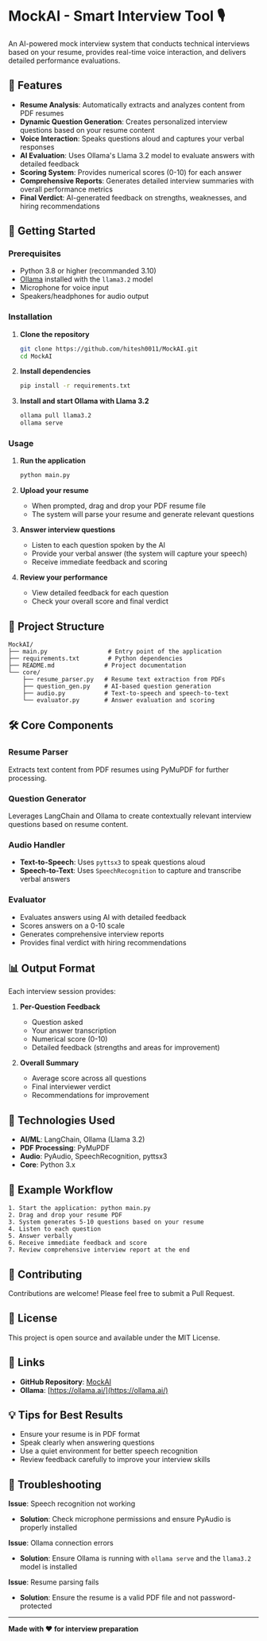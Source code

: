 # MockAI - Smart Interview Tool 🎙️

An AI-powered mock interview system that conducts technical interviews based on your resume, provides real-time voice interaction, and delivers detailed performance evaluations.

## 🌟 Features

- **Resume Analysis**: Automatically extracts and analyzes content from PDF resumes
- **Dynamic Question Generation**: Creates personalized interview questions based on your resume content
- **Voice Interaction**: Speaks questions aloud and captures your verbal responses
- **AI Evaluation**: Uses Ollama's Llama 3.2 model to evaluate answers with detailed feedback
- **Scoring System**: Provides numerical scores (0-10) for each answer
- **Comprehensive Reports**: Generates detailed interview summaries with overall performance metrics
- **Final Verdict**: AI-generated feedback on strengths, weaknesses, and hiring recommendations

## 🚀 Getting Started

### Prerequisites

- Python 3.8 or higher (recommanded 3.10)
- [Ollama](https://ollama.ai/) installed with the `llama3.2` model
- Microphone for voice input
- Speakers/headphones for audio output

### Installation

1. **Clone the repository**
   ```bash
   git clone https://github.com/hitesh0011/MockAI.git
   cd MockAI
   ```

2. **Install dependencies**
   ```bash
   pip install -r requirements.txt
   ```

3. **Install and start Ollama with Llama 3.2**
   ```bash
   ollama pull llama3.2
   ollama serve
   ```

### Usage

1. **Run the application**
   ```bash
   python main.py
   ```

2. **Upload your resume**
   - When prompted, drag and drop your PDF resume file
   - The system will parse your resume and generate relevant questions

3. **Answer interview questions**
   - Listen to each question spoken by the AI
   - Provide your verbal answer (the system will capture your speech)
   - Receive immediate feedback and scoring

4. **Review your performance**
   - View detailed feedback for each question
   - Check your overall score and final verdict

## 📁 Project Structure

```
MockAI/
├── main.py                 # Entry point of the application
├── requirements.txt        # Python dependencies
├── README.md              # Project documentation
└── core/
    ├── resume_parser.py   # Resume text extraction from PDFs
    ├── question_gen.py    # AI-based question generation
    ├── audio.py           # Text-to-speech and speech-to-text
    └── evaluator.py       # Answer evaluation and scoring
```

## 🛠️ Core Components

### Resume Parser
Extracts text content from PDF resumes using PyMuPDF for further processing.

### Question Generator
Leverages LangChain and Ollama to create contextually relevant interview questions based on resume content.

### Audio Handler
- **Text-to-Speech**: Uses `pyttsx3` to speak questions aloud
- **Speech-to-Text**: Uses `SpeechRecognition` to capture and transcribe verbal answers

### Evaluator
- Evaluates answers using AI with detailed feedback
- Scores answers on a 0-10 scale
- Generates comprehensive interview reports
- Provides final verdict with hiring recommendations

## 📊 Output Format

Each interview session provides:

1. **Per-Question Feedback**
   - Question asked
   - Your answer transcription
   - Numerical score (0-10)
   - Detailed feedback (strengths and areas for improvement)

2. **Overall Summary**
   - Average score across all questions
   - Final interviewer verdict
   - Recommendations for improvement

## 🔧 Technologies Used

- **AI/ML**: LangChain, Ollama (Llama 3.2)
- **PDF Processing**: PyMuPDF
- **Audio**: PyAudio, SpeechRecognition, pyttsx3
- **Core**: Python 3.x

## 📝 Example Workflow

```
1. Start the application: python main.py
2. Drag and drop your resume PDF
3. System generates 5-10 questions based on your resume
4. Listen to each question
5. Answer verbally
6. Receive immediate feedback and score
7. Review comprehensive interview report at the end
```

## 🤝 Contributing

Contributions are welcome! Please feel free to submit a Pull Request.

## 📄 License

This project is open source and available under the MIT License.

## 🔗 Links

- **GitHub Repository**: [MockAI](https://github.com/hitesh0011/MockAI)
- **Ollama**: [https://ollama.ai/](https://ollama.ai/)

## 💡 Tips for Best Results

- Ensure your resume is in PDF format
- Speak clearly when answering questions
- Use a quiet environment for better speech recognition
- Review feedback carefully to improve your interview skills

## 🐛 Troubleshooting

**Issue**: Speech recognition not working
- **Solution**: Check microphone permissions and ensure PyAudio is properly installed

**Issue**: Ollama connection errors
- **Solution**: Ensure Ollama is running with `ollama serve` and the `llama3.2` model is installed

**Issue**: Resume parsing fails
- **Solution**: Ensure the resume is a valid PDF file and not password-protected

---

**Made with ❤️ for interview preparation**
